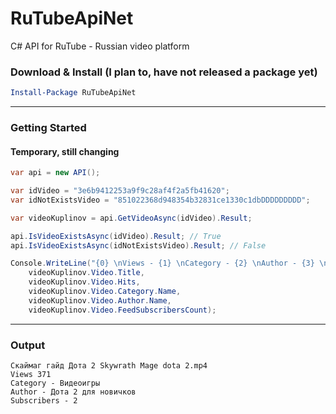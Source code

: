 # RuTubeApiNet

C# API for RuTube - Russian video platform

### Download & Install (I plan to, have not released a package yet)

```powershell
Install-Package RuTubeApiNet
```

----
### Getting Started

#### Temporary, still changing

```csharp
var api = new API();

var idVideo = "3e6b9412253a9f9c28af4f2a5fb41620";
var idNotExistsVideo = "851022368d948354b32831ce1330c1dbDDDDDDDDD";

var videoKuplinov = api.GetVideoAsync(idVideo).Result;

api.IsVideoExistsAsync(idVideo).Result; // True
api.IsVideoExistsAsync(idNotExistsVideo).Result; // False

Console.WriteLine("{0} \nViews - {1} \nCategory - {2} \nAuthor - {3} \nSubscribers - {4}",
    videoKuplinov.Video.Title,
    videoKuplinov.Video.Hits,
    videoKuplinov.Video.Category.Name,
    videoKuplinov.Video.Author.Name,
    videoKuplinov.Video.FeedSubscribersCount);
```

----
### Output
```
Скаймаг гайд Дота 2 Skywrath Mage dota 2.mp4
Views 371
Category - Видеоигры
Author - Дота 2 для новичков
Subscribers - 2
```
